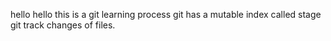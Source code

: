 hello
hello this is a git learning process
git has a mutable index called stage
git track changes of files.
